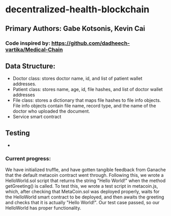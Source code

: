 # decentralized-health-blockchain

## Primary Authors: Gabe Kotsonis, Kevin Cai
### Code inspired by: https://github.com/dadheech-vartika/Medical-Chain


## Data Structure:
- Doctor class: stores doctor name, id, and list of patient wallet addresses.
- Patient class: stores name, age, id, file hashes, and list of doctor wallet addresses
- File class: stores a dictionary that maps file hashes to file info objects. File info objects contain file name, record type, and the name of the doctor who uploaded the document.
- Service smart contract

## Testing
- 

### Current progress:
We have initialized truffle, and have gotten tangible feedback from Ganache that the default metacoin contract went through. Following this, we wrote a HelloWorld.sol script that returns the string "Hello World!" when the method getGreeting() is called. To test this, we wrote a test script in metacoin.js, which, after checking that MetaCoin.sol was deployed properly, waits for the HelloWorld smart contract to be deployed, and then awaits the greeting and checks that it is actually "Hello World!". Our test case passed, so our HelloWorld has proper functionality.


